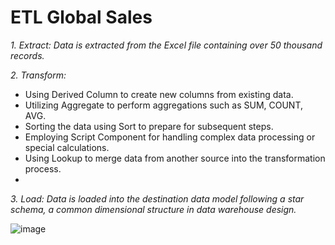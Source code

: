 # ETL Global Sales
_1. Extract: Data is extracted from the Excel file containing over 50 thousand records._

_2. Transform:_
- Using Derived Column to create new columns from existing data.
- Utilizing Aggregate to perform aggregations such as SUM, COUNT, AVG.
- Sorting the data using Sort to prepare for subsequent steps.
- Employing Script Component for handling complex data processing or special calculations.
- Using Lookup to merge data from another source into the transformation process.
- 
_3. Load: Data is loaded into the destination data model following a star schema, a common dimensional structure in data warehouse design._

![image](https://github.com/LePhucTuan/ETL_global_sales/assets/132570810/73dc62ca-4a78-4639-89ac-a74bd4f3f43d)

